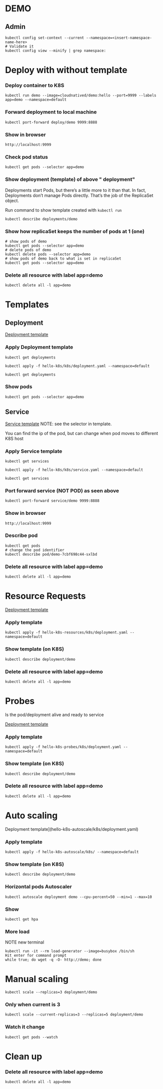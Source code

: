 # DEMO

## Admin
```
kubectl config set-context --current --namespace=<insert-namespace-name-here>
# Validate it
kubectl config view --minify | grep namespace:
```

# Deploy with without template

### Deploy container to K8S
```
kubectl run demo --image=cloudnatived/demo:hello --port=9999 --labels app=demo --namespace=default
```

### Forward deployment to local machine
```
kubectl port-forward deploy/demo 9999:8888
```

### Show in browser
```
http://localhost:9999
```

### Check pod status
```
kubectl get pods --selector app=demo
```

### Show deployment (template) of above " deployment"
Deployments start Pods, but there’s a little more to it than that. In fact, Deployments don’t manage Pods directly. That’s the job of the ReplicaSet object.

Run command to show template created with ```kubectl run```
```
kubectl describe deployments/demo
```

### Show how replicaSet keeps the number of pods at 1 (one)
```
# show pods of demo
kubectl get pods --selector app=demo
# delete pods of demo
kubectl delete pods --selector app=demo
# show pods of demo back to what is set in replicaSet
kubectl get pods --selector app=demo
```
### Delete all resource with label app=demo
```
kubectl delete all -l app=demo
```

# Templates

## Deployment

[Deployment template](hello-k8s/k8s/deployment.yaml)

### Apply Deployment template
```
kubectl get deployments

kubectl apply -f hello-k8s/k8s/deployment.yaml --namespace=default

kubectl get deployments
```
### Show pods
```
kubectl get pods --selector app=demo
```
## Service

[Service template](hello-k8s/k8s/service.yaml)
NOTE: see the selector in template.

You can find the ip of the pod, but can change when pod moves to different K8S host

### Apply Service template
```
kubectl get services

kubectl apply -f hello-k8s/k8s/service.yaml --namespace=default

kubectl get services
```
### Port forward service (NOT POD) as seen above
```
kubectl port-forward service/demo 9999:8888
```
### Show in browser
```
http://localhost:9999
```
### Describe pod
```
kubectl get pods
# change the pod identifier
kubectl describe pod/demo-7cbf698c44-sxlbd
```

### Delete all resource with label app=demo
```
kubectl delete all -l app=demo
```

# Resource Requests
[Deployment template](hello-k8s-resources/k8s/deployment.yaml)

### Apply template
```
kubectl apply -f hello-k8s-resources/k8s/deployment.yaml --namespace=default
```
### Show template (on K8S)
```
kubectl describe deployment/demo
```
### Delete all resource with label app=demo
```
kubectl delete all -l app=demo
```

# Probes
Is the pod/deployment alive and ready to service

[Deployment template](hello-k8s-probes/k8s/deployment.yaml)

### Apply template
```
kubectl apply -f hello-k8s-probes/k8s/deployment.yaml --namespace=default
```
### Show template (on K8S)
```
kubectl describe deployment/demo
```
### Delete all resource with label app=demo
```
kubectl delete all -l app=demo
```

# Auto scaling

Deployment template](hello-k8s-autoscale/k8s/deployment.yaml)

### Apply template
```
kubectl apply -f hello-k8s-autoscale/k8s/ --namespace=default
```
### Show template (on K8S)
```
kubectl describe deployment/demo
```

### Horizontal pods Autoscaler
```
kubectl autoscale deployment demo --cpu-percent=50 --min=1 --max=10
```
### Show
```
kubectl get hpa
```
### More load
NOTE new terminal
```
kubectl run -it --rm load-generator --image=busybox /bin/sh
Hit enter for command prompt
while true; do wget -q -O- http://demo; done
```

# Manual scaling
```
kubectl scale --replicas=3 deployment/demo
```
### Only when current is 3
```
kubectl scale --current-replicas=3 --replicas=5 deployment/demo
```
### Watch it change
```
kubectl get pods --watch
```

# Clean up

### Delete all resource with label app=demo
```
kubectl delete all -l app=demo
```
